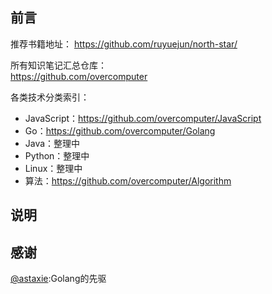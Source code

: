 ## 前言

推荐书籍地址：
https://github.com/ruyuejun/north-star/  

  
所有知识笔记汇总仓库：  
https://github.com/overcomputer   

各类技术分类索引：  
- JavaScript：https://github.com/overcomputer/JavaScript
- Go：https://github.com/overcomputer/Golang
- Java：整理中
- Python：整理中
- Linux：整理中
- 算法：https://github.com/overcomputer/Algorithm

## 说明

## 感谢

[@astaxie](https://github.com/astaxie):Golang的先驱